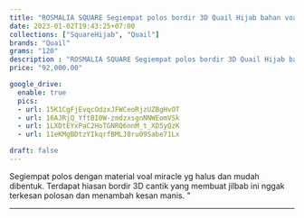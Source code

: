 ```yaml
---
title: "ROSMALIA SQUARE Segiempat polos bordir 3D Quail Hijab bahan voal miracle"
date: 2023-01-02T19:43:25+07:00
collections: ["SquareHijab", "Quail"]
brands: "Quail"
grams: "120"
description : "ROSMALIA SQUARE Segiempat polos bordir 3D Quail Hijab bahan voal miracle"
price: "92,000.00"

google_drive:
  enable: true
  pics:
  - url: 15K1CgFjEvqcOdzxJFWCeoRjzUZBgHvOT
  - url: 16AJRjQ_YftBI0W-zmdzxsgnNNWEomVSk
  - url: 1LXDtEYxPaC2HoTGNRQ6nnM_t_XD5yQzK
  - url: 11eKMgBDtzYIkqrfBMLJ8ru09Sabe71Lx

draft: false
---
```


Segiempat polos dengan material voal miracle yg halus dan mudah dibentuk. Terdapat hiasan bordir 3D cantik yang membuat jilbab ini nggak terkesan polosan dan menambah kesan manis. "

--------    
 
